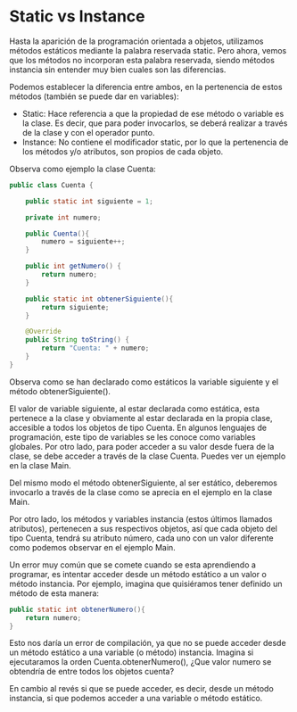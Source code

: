 # Static vs Instance

Hasta la aparición de la programación orientada a objetos, utilizamos métodos estáticos mediante la palabra reservada static. Pero ahora, vemos que los métodos no incorporan esta palabra reservada, siendo métodos instancia sin entender muy bien cuales son las diferencias.

Podemos establecer la diferencia entre ambos, en la pertenencia de estos métodos (también se puede dar en variables):

- Static: Hace referencia a que la propiedad de ese método o variable es la clase. Es decir, que para poder invocarlos, se deberá realizar a través de la clase y con el operador punto.
- Instance: No contiene el modificador static, por lo que la pertenencia de los métodos y/o atributos, son propios de cada objeto.

Observa como ejemplo la clase Cuenta:

```java
public class Cuenta {

    public static int siguiente = 1;

    private int numero;

    public Cuenta(){
        numero = siguiente++;
    }

    public int getNumero() {
        return numero;
    }

    public static int obtenerSiguiente(){
        return siguiente;
    }

    @Override
    public String toString() {
        return "Cuenta: " + numero;
    }
}
```

Observa como se han declarado como estáticos la variable siguiente y el método obtenerSiguiente(). 

El valor de variable siguiente, al estar declarada como estática, esta pertenece a la clase y obviamente al estar declarada en la propia clase, accesible a todos los objetos de tipo Cuenta. En algunos lenguajes de programación, este tipo de variables se les conoce como variables globales. Por otro lado, para poder acceder a su valor desde fuera de la clase, se debe acceder a través de la clase Cuenta. Puedes ver un ejemplo en la clase Main.

Del mismo modo el método obtenerSiguiente, al ser estático, deberemos invocarlo a través de la clase como se aprecia en el ejemplo en la clase Main. 

Por otro lado, los métodos y variables instancia (estos últimos llamados atributos), pertenecen a sus respectivos objetos, así que cada objeto del tipo Cuenta, tendrá su atributo número, cada uno con un valor diferente como podemos observar en el ejemplo Main.

Un error muy común que se comete cuando se esta aprendiendo a programar, es intentar acceder desde un método estático a un valor o método instancia. Por ejemplo, imagina que quisiéramos tener definido un método de esta manera:

```java
public static int obtenerNumero(){
    return numero;
}
```

Esto nos daría un error de compilación, ya que no se puede acceder desde un método estático a una variable (o método) instancia. Imagina si ejecutaramos la orden Cuenta.obtenerNumero(), ¿Que valor numero se obtendría de entre todos los objetos cuenta?

En cambio al revés si que se puede acceder, es decir, desde un método instancia, si que podemos acceder a una variable o método estático.

